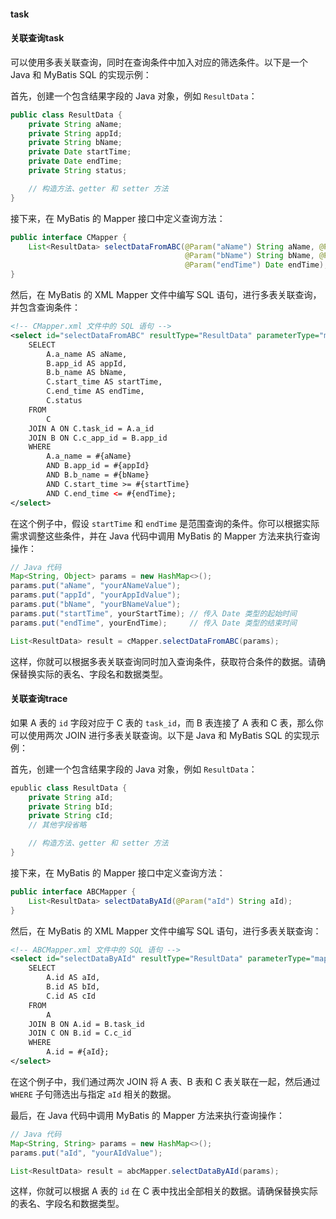 #### task

#### 关联查询task

可以使用多表关联查询，同时在查询条件中加入对应的筛选条件。以下是一个 Java 和 MyBatis SQL 的实现示例：

首先，创建一个包含结果字段的 Java 对象，例如 `ResultData`：

```java
public class ResultData {
    private String aName;
    private String appId;
    private String bName;
    private Date startTime;
    private Date endTime;
    private String status;

    // 构造方法、getter 和 setter 方法
}
```

接下来，在 MyBatis 的 Mapper 接口中定义查询方法：

```java
public interface CMapper {
    List<ResultData> selectDataFromABC(@Param("aName") String aName, @Param("appId") String appId,
                                       @Param("bName") String bName, @Param("startTime") Date startTime,
                                       @Param("endTime") Date endTime);
}
```

然后，在 MyBatis 的 XML Mapper 文件中编写 SQL 语句，进行多表关联查询，并包含查询条件：

```xml
<!-- CMapper.xml 文件中的 SQL 语句 -->
<select id="selectDataFromABC" resultType="ResultData" parameterType="map">
    SELECT
        A.a_name AS aName,
        B.app_id AS appId,
        B.b_name AS bName,
        C.start_time AS startTime,
        C.end_time AS endTime,
        C.status
    FROM
        C
    JOIN A ON C.task_id = A.a_id
    JOIN B ON C.c_app_id = B.app_id
    WHERE
        A.a_name = #{aName}
        AND B.app_id = #{appId}
        AND B.b_name = #{bName}
        AND C.start_time >= #{startTime}
        AND C.end_time <= #{endTime};
</select>
```

在这个例子中，假设 `startTime` 和 `endTime` 是范围查询的条件。你可以根据实际需求调整这些条件，并在 Java 代码中调用 MyBatis 的 Mapper 方法来执行查询操作：

```java
// Java 代码
Map<String, Object> params = new HashMap<>();
params.put("aName", "yourANameValue");
params.put("appId", "yourAppIdValue");
params.put("bName", "yourBNameValue");
params.put("startTime", yourStartTime); // 传入 Date 类型的起始时间
params.put("endTime", yourEndTime);     // 传入 Date 类型的结束时间

List<ResultData> result = cMapper.selectDataFromABC(params);
```

这样，你就可以根据多表关联查询同时加入查询条件，获取符合条件的数据。请确保替换实际的表名、字段名和数据类型。

#### 关联查询trace

如果 A 表的 `id` 字段对应于 C 表的 `task_id`，而 B 表连接了 A 表和 C 表，那么你可以使用两次 JOIN 进行多表关联查询。以下是 Java 和 MyBatis SQL 的实现示例：

首先，创建一个包含结果字段的 Java 对象，例如 `ResultData`：

```java
epublic class ResultData {
    private String aId;
    private String bId;
    private String cId;
    // 其他字段省略

    // 构造方法、getter 和 setter 方法
}
```

接下来，在 MyBatis 的 Mapper 接口中定义查询方法：

```java
public interface ABCMapper {
    List<ResultData> selectDataByAId(@Param("aId") String aId);
}
```

然后，在 MyBatis 的 XML Mapper 文件中编写 SQL 语句，进行多表关联查询：

```xml
<!-- ABCMapper.xml 文件中的 SQL 语句 -->
<select id="selectDataByAId" resultType="ResultData" parameterType="map">
    SELECT
        A.id AS aId,
        B.id AS bId,
        C.id AS cId
    FROM
        A
    JOIN B ON A.id = B.task_id
    JOIN C ON B.id = C.c_id
    WHERE
        A.id = #{aId};
</select>
```

在这个例子中，我们通过两次 JOIN 将 A 表、B 表和 C 表关联在一起，然后通过 `WHERE` 子句筛选出与指定 `aId` 相关的数据。

最后，在 Java 代码中调用 MyBatis 的 Mapper 方法来执行查询操作：

```java
// Java 代码
Map<String, String> params = new HashMap<>();
params.put("aId", "yourAIdValue");

List<ResultData> result = abcMapper.selectDataByAId(params);
```

这样，你就可以根据 A 表的 `id` 在 C 表中找出全部相关的数据。请确保替换实际的表名、字段名和数据类型。